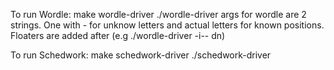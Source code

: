 To run Wordle: 
make wordle-driver
./wordle-driver <args>
args for wordle are 2 strings. One with - for unknow letters and actual letters for known positions. 
Floaters are added after (e.g ./wordle-driver -i-- dn)

To run Schedwork:
make schedwork-driver
./schedwork-driver